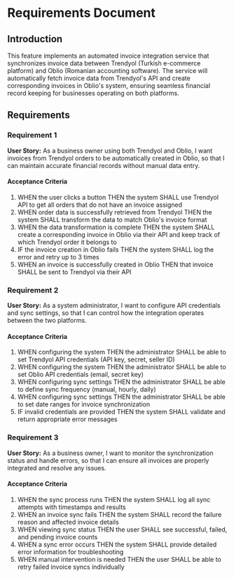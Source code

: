 # Requirements Document

## Introduction

This feature implements an automated invoice integration service that synchronizes invoice data between Trendyol (Turkish e-commerce platform) and Oblio (Romanian accounting software). The service will automatically fetch invoice data from Trendyol's API and create corresponding invoices in Oblio's system, ensuring seamless financial record keeping for businesses operating on both platforms.

## Requirements

### Requirement 1

**User Story:** As a business owner using both Trendyol and Oblio, I want invoices from Trendyol orders to be automatically created in Oblio, so that I can maintain accurate financial records without manual data entry.

#### Acceptance Criteria

1. WHEN the user clicks a button THEN the system SHALL use Trendyol API to get all orders that do not have an invoice assigned
2. WHEN order data is successfully retrieved from Trendyol THEN the system SHALL transform the data to match Oblio's invoice format
3. WHEN the data transformation is complete THEN the system SHALL create a corresponding invoice in Oblio via their API and keep track of which Trendyol order it belongs to
4. IF the invoice creation in Oblio fails THEN the system SHALL log the error and retry up to 3 times
5. WHEN an invoice is successfully created in Oblio THEN that invoice SHALL be sent to Trendyol via their API

### Requirement 2

**User Story:** As a system administrator, I want to configure API credentials and sync settings, so that I can control how the integration operates between the two platforms.

#### Acceptance Criteria

1. WHEN configuring the system THEN the administrator SHALL be able to set Trendyol API credentials (API key, secret, seller ID)
2. WHEN configuring the system THEN the administrator SHALL be able to set Oblio API credentials (email, secret key)
3. WHEN configuring sync settings THEN the administrator SHALL be able to define sync frequency (manual, hourly, daily)
4. WHEN configuring sync settings THEN the administrator SHALL be able to set date ranges for invoice synchronization
5. IF invalid credentials are provided THEN the system SHALL validate and return appropriate error messages

### Requirement 3

**User Story:** As a business owner, I want to monitor the synchronization status and handle errors, so that I can ensure all invoices are properly integrated and resolve any issues.

#### Acceptance Criteria

1. WHEN the sync process runs THEN the system SHALL log all sync attempts with timestamps and results
2. WHEN an invoice sync fails THEN the system SHALL record the failure reason and affected invoice details
3. WHEN viewing sync status THEN the user SHALL see successful, failed, and pending invoice counts
4. WHEN a sync error occurs THEN the system SHALL provide detailed error information for troubleshooting
5. WHEN manual intervention is needed THEN the user SHALL be able to retry failed invoice syncs individually

